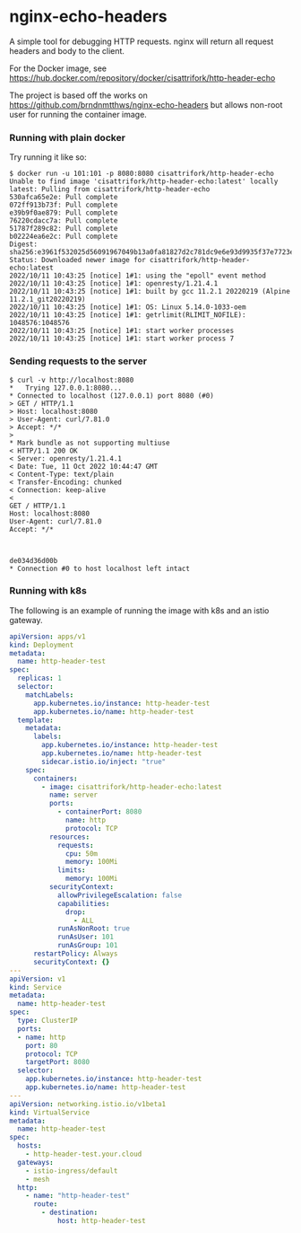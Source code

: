 # nginx-echo-headers

A simple tool for debugging HTTP requests. nginx will return all request headers and body to the client.

For the Docker image, see https://hub.docker.com/repository/docker/cisattrifork/http-header-echo

The project is based off the works on https://github.com/brndnmtthws/nginx-echo-headers but allows non-root user for running the container image.


### Running with plain docker

Try running it like so:

```ShellSession
$ docker run -u 101:101 -p 8080:8080 cisattrifork/http-header-echo
Unable to find image 'cisattrifork/http-header-echo:latest' locally
latest: Pulling from cisattrifork/http-header-echo
530afca65e2e: Pull complete 
072ff913b73f: Pull complete 
e39b9f0ae879: Pull complete 
76220cdacc7a: Pull complete 
51787f289c82: Pull complete 
b02224ea6e2c: Pull complete 
Digest: sha256:e3961f532025d56091967049b13a0fa81827d2c781dc9e6e93d9935f37e7723e
Status: Downloaded newer image for cisattrifork/http-header-echo:latest
2022/10/11 10:43:25 [notice] 1#1: using the "epoll" event method
2022/10/11 10:43:25 [notice] 1#1: openresty/1.21.4.1
2022/10/11 10:43:25 [notice] 1#1: built by gcc 11.2.1 20220219 (Alpine 11.2.1_git20220219) 
2022/10/11 10:43:25 [notice] 1#1: OS: Linux 5.14.0-1033-oem
2022/10/11 10:43:25 [notice] 1#1: getrlimit(RLIMIT_NOFILE): 1048576:1048576
2022/10/11 10:43:25 [notice] 1#1: start worker processes
2022/10/11 10:43:25 [notice] 1#1: start worker process 7
```


### Sending requests to the server

```ShellSession
$ curl -v http://localhost:8080
*   Trying 127.0.0.1:8080...
* Connected to localhost (127.0.0.1) port 8080 (#0)
> GET / HTTP/1.1
> Host: localhost:8080
> User-Agent: curl/7.81.0
> Accept: */*
> 
* Mark bundle as not supporting multiuse
< HTTP/1.1 200 OK
< Server: openresty/1.21.4.1
< Date: Tue, 11 Oct 2022 10:44:47 GMT
< Content-Type: text/plain
< Transfer-Encoding: chunked
< Connection: keep-alive
< 
GET / HTTP/1.1
Host: localhost:8080
User-Agent: curl/7.81.0
Accept: */*



de034d36d00b
* Connection #0 to host localhost left intact
```


### Running with k8s

The following is an example of running the image with k8s and an istio gateway.


```yaml
apiVersion: apps/v1
kind: Deployment
metadata:
  name: http-header-test
spec:
  replicas: 1
  selector:
    matchLabels:
      app.kubernetes.io/instance: http-header-test
      app.kubernetes.io/name: http-header-test
  template:
    metadata:
      labels:
        app.kubernetes.io/instance: http-header-test
        app.kubernetes.io/name: http-header-test
        sidecar.istio.io/inject: "true"
    spec:
      containers:
        - image: cisattrifork/http-header-echo:latest
          name: server
          ports:
            - containerPort: 8080
              name: http
              protocol: TCP
          resources:
            requests:
              cpu: 50m
              memory: 100Mi
            limits:
              memory: 100Mi
          securityContext:
            allowPrivilegeEscalation: false
            capabilities:
              drop:
                - ALL
            runAsNonRoot: true
            runAsUser: 101
            runAsGroup: 101
      restartPolicy: Always
      securityContext: {}
---
apiVersion: v1
kind: Service
metadata:
  name: http-header-test
spec:
  type: ClusterIP
  ports:
  - name: http
    port: 80
    protocol: TCP
    targetPort: 8080
  selector:
    app.kubernetes.io/instance: http-header-test
    app.kubernetes.io/name: http-header-test
---
apiVersion: networking.istio.io/v1beta1
kind: VirtualService
metadata:
  name: http-header-test
spec:
  hosts:
    - http-header-test.your.cloud
  gateways:
    - istio-ingress/default
    - mesh
  http:
    - name: "http-header-test"
      route:
        - destination:
            host: http-header-test
```


